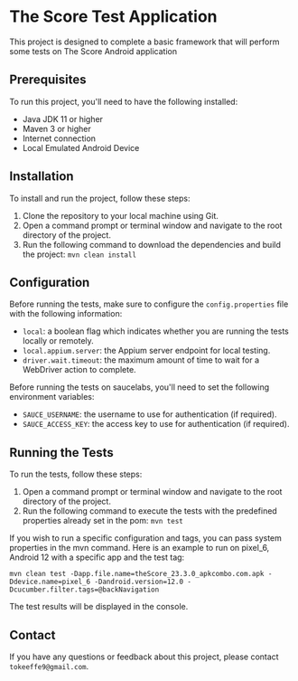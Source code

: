 # The Score Test Application

This project is designed to complete a basic framework that will perform some tests on The Score Android application

## Prerequisites

To run this project, you'll need to have the following installed:

- Java JDK 11 or higher
- Maven 3 or higher
- Internet connection
- Local Emulated Android Device

## Installation

To install and run the project, follow these steps:

1. Clone the repository to your local machine using Git.
2. Open a command prompt or terminal window and navigate to the root directory of the project.
3. Run the following command to download the dependencies and build the project: ```mvn clean install```

## Configuration

Before running the tests, make sure to configure the `config.properties` file with the following information:

- `local`: a boolean flag which indicates whether you are running the tests locally or remotely.
- `local.appium.server`: the Appium server endpoint for local testing.
- `driver.wait.timeout`: the maximum amount of time to wait for a WebDriver action to complete.

Before running the tests on saucelabs, you'll need to set the following environment variables:

- `SAUCE_USERNAME`: the username to use for authentication (if required).
- `SAUCE_ACCESS_KEY`: the access key to use for authentication (if required).

## Running the Tests

To run the tests, follow these steps:

1. Open a command prompt or terminal window and navigate to the root directory of the project.
2. Run the following command to execute the tests with the predefined properties already set in the pom: ```mvn test```

If you wish to run a specific configuration and tags, you can pass system properties in the mvn command. Here is an example to run on pixel_6, Android 12 with a specific app and the test tag:
```
mvn clean test -Dapp.file.name=theScore_23.3.0_apkcombo.com.apk -Ddevice.name=pixel_6 -Dandroid.version=12.0 -Dcucumber.filter.tags=@backNavigation
```
The test results will be displayed in the console.

## Contact

If you have any questions or feedback about this project, please contact  `tokeeffe9@gmail.com`.